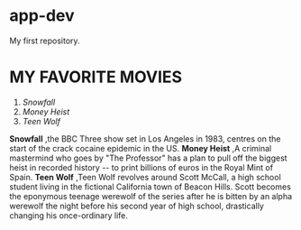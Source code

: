 # app-dev
My first repository.
# MY FAVORITE MOVIES
1. *Snowfall*
2. *Money Heist*
3. *Teen Wolf*

**Snowfall** ,the BBC Three show set in Los Angeles in 1983, centres on the start of the crack cocaine epidemic in the US.
**Money Heist** ,A criminal mastermind who goes by "The Professor" has a plan to pull off the biggest heist in recorded history -- to print billions of euros in the Royal Mint of Spain.
**Teen Wolf** ,Teen Wolf revolves around Scott McCall, a high school student living in the fictional California town of Beacon Hills. Scott becomes the eponymous teenage werewolf of the series after he is bitten by an alpha werewolf the night before his second year of high school, drastically changing his once-ordinary life.

